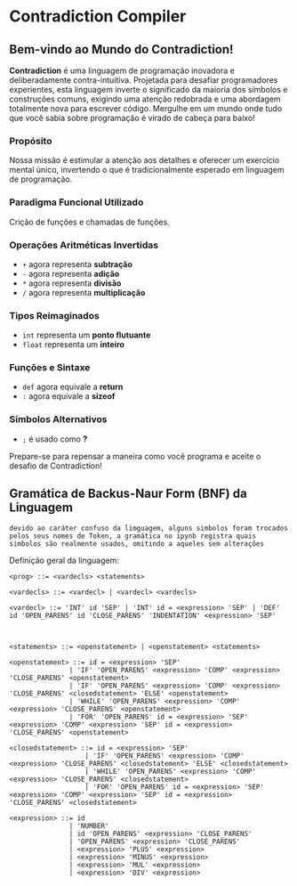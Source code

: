 # Contradiction Compiler

## Bem-vindo ao Mundo do Contradiction!

**Contradiction** é uma linguagem de programação inovadora e deliberadamente contra-intuitiva. Projetada para desafiar programadores experientes, esta linguagem inverte o significado da maioria dos símbolos e construções comuns, exigindo uma atenção redobrada e uma abordagem totalmente nova para escrever código. Mergulhe em um mundo onde tudo que você sabia sobre programação é virado de cabeça para baixo!

### Propósito
Nossa missão é estimular a atenção aos detalhes e oferecer um exercício mental único, invertendo o que é tradicionalmente esperado em linguagem de programação.


### Paradigma Funcional Utilizado
Crição de funções e chamadas de funções.

### Operações Aritméticas Invertidas
- `+` agora representa **subtração**
- `-` agora representa **adição**
- `*` agora representa **divisão**
- `/` agora representa **multiplicação**

### Tipos Reimaginados
- `int` representa um **ponto flutuante**
- `float` representa um **inteiro**

### Funções e Sintaxe
- `def` agora equivale a **return**
- `:` agora equivale a **sizeof**

### Símbolos Alternativos
- `;` é usado como **?**

Prepare-se para repensar a maneira como você programa e aceite o desafio de Contradiction!

## Gramática de Backus-Naur Form (BNF) da Linguagem
`devido ao caráter confuso da limguagem, alguns simbolos foram trocados pelos seus nomes de Token, a gramática no ipynb registra quais simbolos são realmente usados, omitindo a aqueles sem alterações`

Definição geral da linguagem:

```
<prog> ::= <vardecls> <statements>

<vardecls> ::= <vardecl> | <vardecl> <vardecls>

<vardecl> ::= 'INT' id 'SEP' | 'INT' id = <expression> 'SEP' | 'DEF' id 'OPEN_PARENS' id 'CLOSE_PARENS' 'INDENTATION' <expression> 'SEP'



<statements> ::= <openstatement> | <openstatement> <statements>

<openstatement> ::= id = <expression> 'SEP' 
               | 'IF' 'OPEN_PARENS' <expression> 'COMP' <expression> 'CLOSE_PARENS' <openstatement>
               | 'IF' 'OPEN_PARENS' <expression> 'COMP' <expression> 'CLOSE_PARENS' <closedstatement> 'ELSE' <openstatement>
               | 'WHILE' 'OPEN_PARENS' <expression> 'COMP' <expression> 'CLOSE_PARENS' <openstatement>
               | 'FOR' 'OPEN_PARENS' id = <expression> 'SEP' <expression> 'COMP' <expression> 'SEP' id = <expression> 'CLOSE_PARENS' <openstatement>

<closedstatement> ::= id = <expression> 'SEP'
                   | 'IF' 'OPEN_PARENS' <expression> 'COMP' <expression> 'CLOSE_PARENS' <closedstatement> 'ELSE' <closedstatement>
                   | 'WHILE' 'OPEN_PARENS' <expression> 'COMP' <expression> 'CLOSE_PARENS' <closedstatement>
                   | 'FOR' 'OPEN_PARENS' id = <expression> 'SEP' <expression> 'COMP' <expression> 'SEP' id = <expression> 'CLOSE_PARENS' <closedstatement>

<expression> ::= id
               | 'NUMBER'
               | id 'OPEN_PARENS' <expression> 'CLOSE_PARENS'
               | 'OPEN_PARENS' <expression> 'CLOSE_PARENS'
               | <expression> 'PLUS' <expression>
               | <expression> 'MINUS' <expression>
               | <expression> 'MUL' <expression>
               | <expression> 'DIV' <expression>

```
